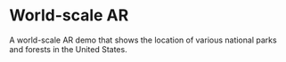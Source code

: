 # World-scale AR

A world-scale AR demo that shows the location of various national parks and forests in the United States.
